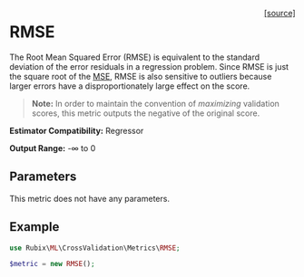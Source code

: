 <span style="float:right;"><a href="https://github.com/RubixML/RubixML/blob/master/src/CrossValidation/Metrics/RMSE.php">[source]</a></span>

# RMSE
The Root Mean Squared Error (RMSE) is equivalent to the standard deviation of the error residuals in a regression problem. Since RMSE is just the square root of the [MSE](mean-squared-error.md), RMSE is also sensitive to outliers because larger errors have a disproportionately large effect on the score.

> **Note:** In order to maintain the convention of *maximizing* validation scores, this metric outputs the negative of the original score.

**Estimator Compatibility:** Regressor

**Output Range:** -∞ to 0

## Parameters
This metric does not have any parameters.

## Example
```php
use Rubix\ML\CrossValidation\Metrics\RMSE;

$metric = new RMSE();
```